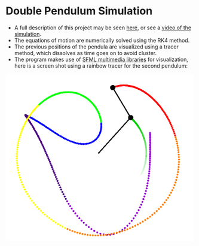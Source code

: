 # Double Pendulum Simulation
* A full description of this project may be seen <a href="https://freddyox.github.io/blog/double-pendulum/">here</a>, or see a 
<a href="https://www.youtube.com/watch?v=CuhPbDQs3eY&feature=youtu.be">video of the simulation</a>.
* The equations of motion are numerically solved using the RK4 method.
* The previous positions of the pendula are visualized using a tracer method, which dissolves as time goes on to avoid cluster.
* The program makes use of <a href="">SFML multimedia libraries</a> for visualization, here is a screen shot using a rainbow
tracer for the second pendulum:

![doublepend](https://github.com/freddyox/freddyox.github.io/blob/master/images/double_pend/double_pend_rainbow.png)
